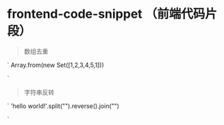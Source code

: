 # frontend-code-snippet （前端代码片段）
> 数组去重

`
  Array.from(new Set([1,2,3,4,5,1]))
  
`
> 字符串反转

`
  'hello world!'.split("").reverse().join("")
  
`
